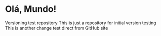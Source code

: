 # Olá, Mundo!
 Versioning test repository
 This is just a repository for initial version testing
 This is another change test direct from GitHub site
